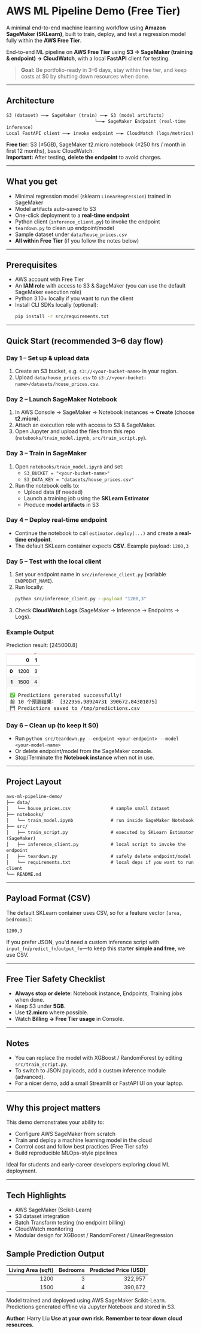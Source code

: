 # AWS ML Pipeline Demo (Free Tier)

A minimal end-to-end machine learning workflow using **Amazon SageMaker (SKLearn)**, built to train, deploy, and test a regression model fully within the **AWS Free Tier**.

End-to-end ML pipeline on **AWS Free Tier** using **S3 → SageMaker (training & endpoint) → CloudWatch**, with a local **FastAPI** client for testing.

> **Goal:** Be portfolio-ready in 3–6 days, stay within free tier, and keep costs at \$0 by shutting down resources when done.

---

## Architecture
```
S3 (dataset) ──► SageMaker (train) ──► S3 (model artifacts)
                                 └──► SageMaker Endpoint (real-time inference)
Local FastAPI client ──► invoke endpoint ──► CloudWatch (logs/metrics)
```
**Free tier**: S3 (≤5GB), SageMaker t2.micro notebook (≤250 hrs / month in first 12 months), basic CloudWatch.  
**Important:** After testing, **delete the endpoint** to avoid charges.

---

## What you get
- Minimal regression model (sklearn `LinearRegression`) trained in SageMaker
- Model artifacts auto-saved to S3
- One-click deployment to a **real-time endpoint**
- Python client (`inference_client.py`) to invoke the endpoint
- `teardown.py` to clean up endpoint/model
- Sample dataset under `data/house_prices.csv`
- **All within Free Tier** (if you follow the notes below)

---

## Prerequisites
- AWS account with Free Tier
- An **IAM role** with access to S3 & SageMaker (you can use the default SageMaker execution role)
- Python 3.10+ locally if you want to run the client
- Install CLI SDKs locally (optional):
  ```bash
  pip install -r src/requirements.txt
  ```

---

## Quick Start (recommended 3–6 day flow)

### Day 1 – Set up & upload data
1. Create an S3 bucket, e.g. `s3://<your-bucket-name>` in your region.
2. Upload `data/house_prices.csv` to `s3://<your-bucket-name>/datasets/house_prices.csv`.

### Day 2 – Launch SageMaker Notebook
1. In AWS Console → SageMaker → Notebook instances → **Create** (choose **t2.micro**).  
2. Attach an execution role with access to S3 & SageMaker.  
3. Open Jupyter and upload the files from this repo (`notebooks/train_model.ipynb`, `src/train_script.py`).

### Day 3 – Train in SageMaker
1. Open `notebooks/train_model.ipynb` and set:
   - `S3_BUCKET = "<your-bucket-name>"`
   - `S3_DATA_KEY = "datasets/house_prices.csv"`
2. Run the notebook cells to:
   - Upload data (if needed)
   - Launch a training job using the **SKLearn Estimator**
   - Produce **model artifacts** in S3

### Day 4 – Deploy real-time endpoint
- Continue the notebook to call `estimator.deploy(...)` and create a **real-time endpoint**.
- The default SKLearn container expects **CSV**. Example payload: `1200,3`

### Day 5 – Test with the local client
1. Set your endpoint name in `src/inference_client.py` (variable `ENDPOINT_NAME`).
2. Run locally:
   ```bash
   python src/inference_client.py --payload "1200,3"
   ```
3. Check **CloudWatch Logs** (SageMaker → Inference → Endpoints → Logs).

### Example Output

Prediction result: [245000.8]

![Training job completed](results/training_completed.png)

### Day 6 – Clean up (to keep it \$0)
- Run `python src/teardown.py --endpoint <your-endpoint> --model <your-model-name>`  
- Or delete endpoint/model from the SageMaker console.
- Stop/Terminate the **Notebook instance** when not in use.

---

## Project Layout
```
aws-ml-pipeline-demo/
├── data/
│   └── house_prices.csv               # sample small dataset
├── notebooks/
│   └── train_model.ipynb              # run inside SageMaker Notebook
├── src/
│   ├── train_script.py                # executed by SKLearn Estimator (SageMaker)
│   ├── inference_client.py            # local script to invoke the endpoint
│   ├── teardown.py                    # safely delete endpoint/model
│   └── requirements.txt               # local deps if you want to run client
└── README.md
```

---

## Payload Format (CSV)
The default SKLearn container uses CSV, so for a feature vector `[area, bedrooms]`:
```
1200,3
```

If you prefer JSON, you'd need a custom inference script with `input_fn`/`predict_fn`/`output_fn`—to keep this starter **simple and free**, we use CSV.

---

## Free Tier Safety Checklist
- **Always stop or delete**: Notebook instance, Endpoints, Training jobs when done.
- Keep S3 under **5GB**.
- Use **t2.micro** where possible.
- Watch **Billing → Free Tier usage** in Console.

---

## Notes
- You can replace the model with XGBoost / RandomForest by editing `src/train_script.py`.
- To switch to JSON payloads, add a custom inference module (advanced).
- For a nicer demo, add a small Streamlit or FastAPI UI on your laptop.

---

## Why this project matters
This demo demonstrates your ability to:
- Configure AWS SageMaker from scratch
- Train and deploy a machine learning model in the cloud
- Control cost and follow best practices (Free Tier safe)
- Build reproducible MLOps-style pipelines

Ideal for students and early-career developers exploring cloud ML deployment.

---

## Tech Highlights
- AWS SageMaker (Scikit-Learn)
- S3 dataset integration
- Batch Transform testing (no endpoint billing)
- CloudWatch monitoring
- Modular design for XGBoost / RandomForest / LinearRegression

## Sample Prediction Output
| Living Area (sqft) | Bedrooms | Predicted Price (USD) |
|--------------------:|----------:|----------------------:|
| 1200 | 3 | 322,957 |
| 1500 | 4 | 390,672 |

Model trained and deployed using AWS SageMaker Scikit-Learn.  
Predictions generated offline via Jupyter Notebook and stored in S3.


**Author**: Harry Liu
**Use at your own risk. Remember to tear down cloud resources.**
